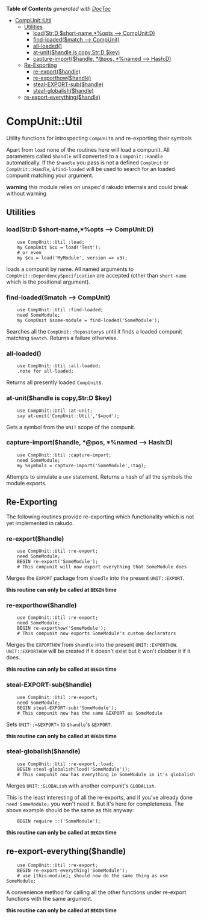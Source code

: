 <!-- START doctoc generated TOC please keep comment here to allow auto update -->
<!-- DON'T EDIT THIS SECTION, INSTEAD RE-RUN doctoc TO UPDATE -->
**Table of Contents**  *generated with [DocToc](https://github.com/thlorenz/doctoc)*

- [CompUnit::Util](#compunitutil)
  - [Utilities](#utilities)
    - [load(Str:D $short-name,*%opts --> CompUnit:D)](#loadstrd-short-name%25opts----compunitd)
    - [find-loaded($match --> CompUnit)](#find-loadedmatch----compunit)
    - [all-loaded()](#all-loaded)
    - [at-unit($handle is copy,Str:D $key)](#at-unithandle-is-copystrd-key)
    - [capture-import($handle, *@pos, *%named --> Hash:D)](#capture-importhandle-@pos-%25named----hashd)
  - [Re-Exporting](#re-exporting)
    - [re-export($handle)](#re-exporthandle)
    - [re-exporthow($handle)](#re-exporthowhandle)
    - [steal-EXPORT-sub($handle)](#steal-export-subhandle)
    - [steal-globalish($handle)](#steal-globalishhandle)
  - [re-export-everything($handle)](#re-export-everythinghandle)

<!-- END doctoc generated TOC please keep comment here to allow auto update -->

# CompUnit::Util

Utility functions for introspecting `CompUnit`s and re-exporting their symbols

Apart from `load` none of the routines here will load a compunit. All
parameters called `$handle` will converted to a `CompUnit::Handle`
automatically. If the `$handle` you pass is not a defined `CompUnit` or
`CompUnit::Handle`, `&find-loaded` will be used to search for an
loaded compunit matching your argument.


**warning** this module relies on unspec'd rakudo internals and could
break without warning

## Utilities

### load(Str:D $short-name,*%opts --> CompUnit:D)

``` perl6
    use CompUnit::Util :load;
    my CompUnit $cu = load('Test');
    # or even
    my $cu = load('MyModule', version => v3);
```

loads a compunit by name. All named arguments to
`CompUnit::DependencySpecification` are accepted (other
than `short-name` which is the positional argument).

### find-loaded($match --> CompUnit)

``` perl6
    use CompUnit::Util :find-loaded;
    need SomeModule;
    my CompUnit $some-module = find-loaded('SomeModule');
```

Searches all the `CompUnit::Repository`s until it finds a loaded
compunit matching `$match`. Returns a failure otherwise.

### all-loaded()

```perl6
    use CompUnit::Util :all-loaded;
    .note for all-loaded;
```

Returns all presently loaded `CompUnit`s.

### at-unit($handle is copy,Str:D $key)

``` perl6
    use CompUnit::Util :at-unit;
    say at-unit('CompUnit::Util','$=pod');
```

Gets a symbol from the `UNIT` scope of the compunit.

### capture-import($handle, *@pos, *%named --> Hash:D)

``` perl6
    use CompUnit::Util :capture-import;
    need SomeModule;
    my %symbols = capture-import('SomeModule',:tag);
```

Attempts to simulate a `use` statement. Returns a hash of all the
symbols the module exports.
## Re-Exporting

The following routines provide re-exporting which functionality which
is not yet implemented in rakudo.

### re-export($handle)

``` perl6
    use CompUnit::Util :re-export;
    need SomeModule;
    BEGIN re-export('SomeModule');
    # This compunit will now export everything that SomeModule does
```

Merges the `EXPORT` package from `$handle` into the
present `UNIT::EXPORT`.

**this routine can only be called at `BEGIN` time**

### re-exporthow($handle)

``` perl6
    use CompUnit::Util :re-export;
    need SomeModule;
    BEGIN re-exporthow('SomeModule');
    # This compunit now exports SomeModule's custom declarators
```

Merges the `EXPORTHOW` from `$handle` into the present
`UNIT::EXPORTHOW`. `UNIT::EXPORTHOW` will be created if it doesn't
exist but it won't clobber it if it does.

**this routine can only be called at `BEGIN` time**

### steal-EXPORT-sub($handle)

``` perl6
    use CompUnit::Util :re-export;
    need SomeModule;
    BEGIN steal-EXPORT-sub('SomeModule');
    # This compunit now has the same &EXPORT as SomeModule
```

Sets `UNIT::<&EXPORT>` to `$handle`'s `&EXPORT`.

**this routine can only be called at `BEGIN` time**

### steal-globalish($handle)

``` perl6
    use CompUnit::Util :re-export,:load;
    BEGIN steal-globalish(load('SomeModule'));
    # This compunit now has everything in SomeModule in it's globalish
```

Merges `UNIT::GLOBALish` with another compunit's `GLOBALish`.

This is the least interesting of all the re-exports, and if you've
already done `need SomeModule;` you won't need it. But it's here for
completeness. The above example should be the same as this anyway:

``` perl6
    BEGIN require ::('SomeModule');
```

**this routine can only be called at `BEGIN` time**

## re-export-everything($handle)

``` perl6
    use CompUnit::Util :re-export;
    BEGIN re-export-everything('SomeModule');
    # use [this-module]; should now do the same thing as use SomeModule;
```

A convenience method for calling all the other functions under
re-export functions with the same argument.

**this routine can only be called at `BEGIN` time**
